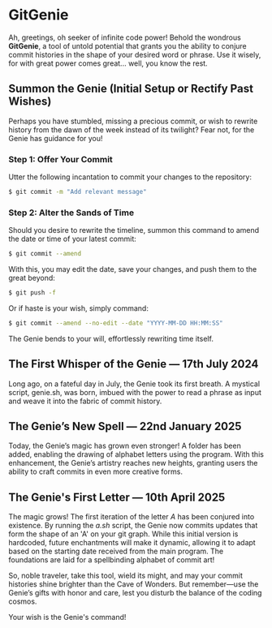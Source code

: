 # GitGenie
Ah, greetings, oh seeker of infinite code power! Behold the wondrous **GitGenie**, a tool of untold potential that grants you the ability to conjure commit histories in the shape of your desired word or phrase. Use it wisely, for with great power comes great... well, you know the rest.

## Summon the Genie (Initial Setup or Rectify Past Wishes)

Perhaps you have stumbled, missing a precious commit, or wish to rewrite history from the dawn of the week instead of its twilight? Fear not, for the Genie has guidance for you!

### Step 1: Offer Your Commit
Utter the following incantation to commit your changes to the repository:

```bash
$ git commit -m "Add relevant message"
```

### Step 2: Alter the Sands of Time
Should you desire to rewrite the timeline, summon this command to amend the date or time of your latest commit:

```bash
$ git commit --amend
```

With this, you may edit the date, save your changes, and push them to the great beyond:

```bash
$ git push -f
```

Or if haste is your wish, simply command:

```bash
$ git commit --amend --no-edit --date "YYYY-MM-DD HH:MM:SS"
```

The Genie bends to your will, effortlessly rewriting time itself.

## The First Whisper of the Genie — 17th July 2024

Long ago, on a fateful day in July, the Genie took its first breath. A mystical script, genie.sh, was born, imbued with the power to read a phrase as input and weave it into the fabric of commit history.

## The Genie’s New Spell — 22nd January 2025

Today, the Genie’s magic has grown even stronger! A folder has been added, enabling the drawing of alphabet letters using the program. With this enhancement, the Genie’s artistry reaches new heights, granting users the ability to craft commits in even more creative forms.

## The Genie's First Letter — 10th April 2025
The magic grows! The first iteration of the letter *A* has been conjured into existence. By running the *a.sh* script, the Genie now commits updates that form the shape of an 'A' on your git graph. While this initial version is hardcoded, future enchantments will make it dynamic, allowing it to adapt based on the starting date received from the main program. The foundations are laid for a spellbinding alphabet of commit art!

So, noble traveler, take this tool, wield its might, and may your commit histories shine brighter than the Cave of Wonders. But remember—use the Genie’s gifts with honor and care, lest you disturb the balance of the coding cosmos.

Your wish is the Genie's command!
